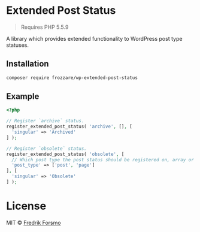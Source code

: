 # Extended Post Status

> Requires PHP 5.5.9

A library which provides extended functionality to WordPress post type statuses.

## Installation

```sh
composer require frozzare/wp-extended-post-status
```

## Example

```php
<?php

// Register `archive` status.
register_extended_post_status( 'archive', [], [
  'singular' => 'Archived'
] );

// Register `obsolete` status.
register_extended_post_status( 'obsolete', [
  // Which post type the post status should be registered on, array or string of post types.
  'post_type' => ['post', 'page']
], [
  'singular' => 'Obsolete'
] );
```

# License

MIT © [Fredrik Forsmo](https://github.com/frozzare)
